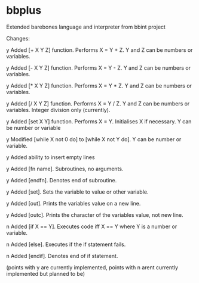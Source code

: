 # bbplus
Extended barebones language and interpreter from bbint project


Changes:

y Added [+ X Y Z] function. Performs X = Y + Z. Y and Z can be numbers or variables.

y Added [- X Y Z] function. Performs X = Y - Z. Y and Z can be numbers or variables.

y Added [* X Y Z] function. Performs X = Y * Z. Y and Z can be numbers or variables.

y Added [/ X Y Z] function. Performs X = Y / Z. Y and Z can be numbers or variables. Integer division only (currently).

y Added [set X Y] function. Performs X = Y. Initialises X if necessary. Y can be number or variable

y Modified [while X not 0 do] to [while X not Y do]. Y can be number or variable.

y Added ability to insert empty lines

y Added [fn name]. Subroutines, no arguments.

y Added [endfn]. Denotes end of subroutine.

y Added [set]. Sets the variable to value or other variable.

y Added [out]. Prints the variables value on a new line.

y Added [outc]. Prints the character of the variables value, not new line.

n Added [if X == Y]. Executes code iff X == Y where Y is a number or variable.

n Added [else]. Executes if the if statement fails.

n Added [endif]. Denotes end of if statement.


(points with y are currently implemented, points with n arent currently implemented but planned to be)
